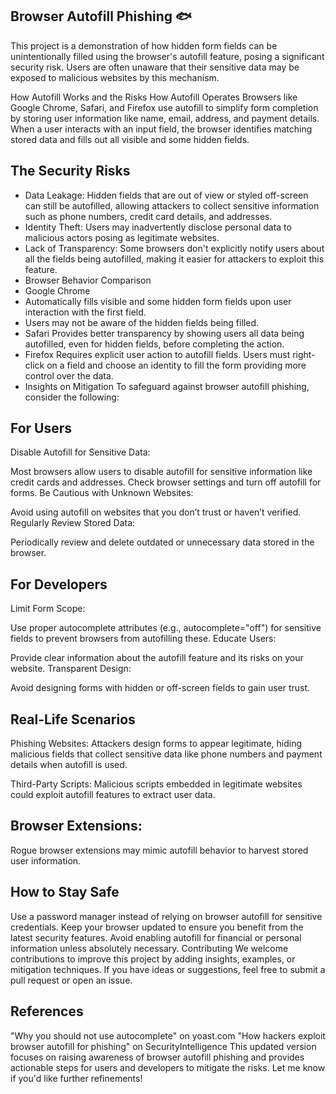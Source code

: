 ## Browser Autofill Phishing 🐟


This project is a demonstration of how hidden form fields can be unintentionally filled using the browser's autofill feature, posing a significant security risk. Users are often unaware that their sensitive data may be exposed to malicious websites by this mechanism.

How Autofill Works and the Risks
How Autofill Operates
Browsers like Google Chrome, Safari, and Firefox use autofill to simplify form completion by storing user information like name, email, address, and payment details. When a user interacts with an input field, the browser identifies matching stored data and fills out all visible and some hidden fields.

## The Security Risks
* Data Leakage: Hidden fields that are out of view or styled off-screen can still be autofilled, allowing attackers to collect sensitive information such as phone numbers, credit card details, and addresses.
* Identity Theft: Users may inadvertently disclose personal data to malicious actors posing as legitimate websites.
* Lack of Transparency: Some browsers don't explicitly notify users about all the fields being autofilled, making it easier for attackers to exploit this feature.
* Browser Behavior Comparison
* Google Chrome
* Automatically fills visible and some hidden form fields upon user interaction with the first field.
* Users may not be aware of the hidden fields being filled.
* Safari Provides better transparency by showing users all data being autofilled, even for hidden fields, before completing the action.
* Firefox Requires explicit user action to autofill fields. Users must right-click on a field and choose an identity to fill the form providing more control over the data.
* Insights on Mitigation
To safeguard against browser autofill phishing, consider the following:

## For Users
Disable Autofill for Sensitive Data:

Most browsers allow users to disable autofill for sensitive information like credit cards and addresses.
Check browser settings and turn off autofill for forms.
Be Cautious with Unknown Websites:

Avoid using autofill on websites that you don’t trust or haven’t verified.
Regularly Review Stored Data:

Periodically review and delete outdated or unnecessary data stored in the browser.
## For Developers
Limit Form Scope:

Use proper autocomplete attributes (e.g., autocomplete="off") for sensitive fields to prevent browsers from autofilling these.
Educate Users:

Provide clear information about the autofill feature and its risks on your website.
Transparent Design:

Avoid designing forms with hidden or off-screen fields to gain user trust.
## Real-Life Scenarios
Phishing Websites: Attackers design forms to appear legitimate, hiding malicious fields that collect sensitive data like phone numbers and payment details when autofill is used.

Third-Party Scripts: Malicious scripts embedded in legitimate websites could exploit autofill features to extract user data.

## Browser Extensions: 
Rogue browser extensions may mimic autofill behavior to harvest stored user information.

## How to Stay Safe
Use a password manager instead of relying on browser autofill for sensitive credentials.
Keep your browser updated to ensure you benefit from the latest security features.
Avoid enabling autofill for financial or personal information unless absolutely necessary.
Contributing
We welcome contributions to improve this project by adding insights, examples, or mitigation techniques. If you have ideas or suggestions, feel free to submit a pull request or open an issue.

## References
"Why you should not use autocomplete" on yoast.com
"How hackers exploit browser autofill for phishing" on SecurityIntelligence
This updated version focuses on raising awareness of browser autofill phishing and provides actionable steps for users and developers to mitigate the risks. Let me know if you'd like further refinements!